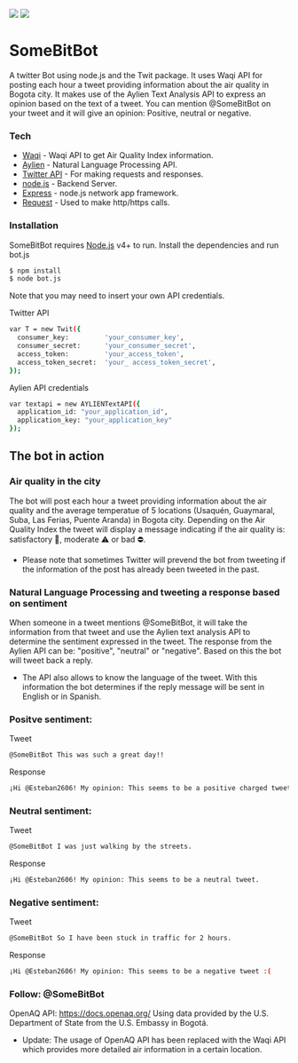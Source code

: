 
[![](https://img.shields.io/badge/created-October%202017-80aaff.svg)]()
[![](https://img.shields.io/badge/Bot%20Status-online-brightgreen.svg)](https://twitter.com/SomeBitBot)

# SomeBitBot
A twitter Bot using node.js and the Twit package.
It uses Waqi API for posting each hour a tweet providing information about the air quality in Bogota city. 
It makes use of the Aylien Text Analysis API to express an opinion based on the text of a tweet.
You can mention @SomeBitBot on your tweet and it will give an opinion: Positive, neutral or negative.

 
### Tech
* [Waqi] - Waqi API to get Air Quality Index information.
* [Aylien] - Natural Language Processing API.
* [Twitter API] - For making requests and responses. 
* [node.js] - Backend Server.
* [Express] - node.js network app framework.
* [Request] - Used to make http/https calls.

 
### Installation

SomeBitBot requires [Node.js](https://nodejs.org/) v4+ to run.
Install the dependencies and run bot.js

```sh
$ npm install 
$ node bot.js
``` 
Note that you may need to insert your own API credentials.

Twitter API
```sh
var T = new Twit({
  consumer_key:         'your_consumer_key',
  consumer_secret:      'your_consumer_secret',
  access_token:         'your_access_token',
  access_token_secret:  'your_ access_token_secret',
});
``` 
Aylien API credentials
```sh
var textapi = new AYLIENTextAPI({
  application_id: "your_application_id",
  application_key: "your_application_key"
});
``` 


## The bot in action
### Air quality in the city
The bot will post each hour a tweet providing information about the air quality and the average temperatue of 5 locations (Usaquén, Guaymaral, Suba, Las Ferias, Puente Aranda) in Bogota city. Depending on the Air Quality Index the tweet will display a message indicating if the air quality is: satisfactory 🍃, moderate ⚠️ or bad ⛔️. 
* Please note that sometimes Twitter will prevend the bot from tweeting if the information of the post has already been tweeted in the past. 

### Natural Language Processing and tweeting a response based on sentiment
When someone in a tweet mentions @SomeBitBot, it will take the information from that tweet and use the Aylien text analysis API to determine the sentiment expressed in the tweet. The response from the Aylien API can be: "positive", "neutral" or "negative". Based on this the bot will tweet back a reply.
* The API also allows to know the language of the tweet. With this information the bot determines if the reply message will be sent in English or in Spanish.

### Positve sentiment:
Tweet
```sh
@SomeBitBot This was such a great day!!
``` 
Response
```sh
¡Hi @Esteban2606! My opinion: This seems to be a positive charged tweet :)
``` 
### Neutral sentiment:
Tweet
```sh
@SomeBitBot I was just walking by the streets.
``` 
Response
```sh
¡Hi @Esteban2606! My opinion: This seems to be a neutral tweet.
``` 
### Negative sentiment:
Tweet
```sh
@SomeBitBot So I have been stuck in traffic for 2 hours.
``` 
Response
```sh
¡Hi @Esteban2606! My opinion: This seems to be a negative tweet :(
``` 
 
### Follow: @SomeBitBot

OpenAQ API: https://docs.openaq.org/ Using data provided by the U.S. Department of State from the U.S. Embassy in Bogotá.
* Update: The usage of OpenAQ API has been replaced with the Waqi API which provides more detailed air information in a certain location.


[node.js]: <http://nodejs.org>
[Twitter API]: <https://developer.twitter.com/>
[jQuery]: <http://jquery.com>
[express]: <http://expressjs.com>
[socket.io]: <https://socket.io>
[request]: <https://github.com/request/request>
[Aylien]: <https://aylien.com/text-api/>
[Waqi]:<https://waqi.info>
